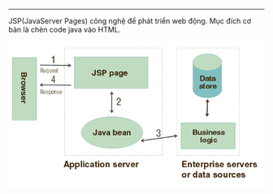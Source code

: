 
---
JSP(JavaServer Pages) công nghệ để phát triển web động. Mục đích cơ bản là chèn code java vào HTML.

![](../../Assets/Images/jsp-la-gi.png)

